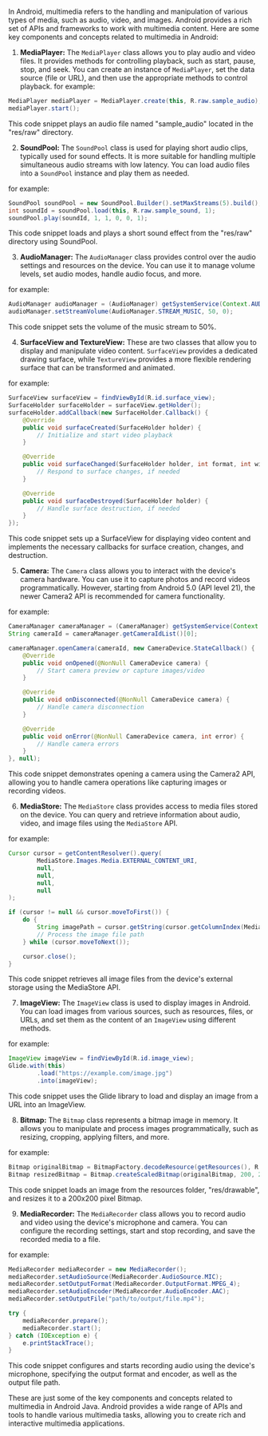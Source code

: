 In Android, multimedia refers to the handling and manipulation of various types of media, such as audio, video, and images. Android provides a rich set of APIs and frameworks to work with multimedia content. Here are some key components and concepts related to multimedia in Android:

1. **MediaPlayer:** The `MediaPlayer` class allows you to play audio and video files. It provides methods for controlling playback, such as start, pause, stop, and seek. You can create an instance of `MediaPlayer`, set the data source (file or URL), and then use the appropriate methods to control playback.
for example:
```java
MediaPlayer mediaPlayer = MediaPlayer.create(this, R.raw.sample_audio);
mediaPlayer.start();
```
This code snippet plays an audio file named "sample_audio" located in the "res/raw" directory.


2. **SoundPool:** The `SoundPool` class is used for playing short audio clips, typically used for sound effects. It is more suitable for handling multiple simultaneous audio streams with low latency. You can load audio files into a `SoundPool` instance and play them as needed.

for example:
```java
SoundPool soundPool = new SoundPool.Builder().setMaxStreams(5).build();
int soundId = soundPool.load(this, R.raw.sample_sound, 1);
soundPool.play(soundId, 1, 1, 0, 0, 1);
```
This code snippet loads and plays a short sound effect from the "res/raw" directory using SoundPool.



3. **AudioManager:** The `AudioManager` class provides control over the audio settings and resources on the device. You can use it to manage volume levels, set audio modes, handle audio focus, and more.

for example:
```java
AudioManager audioManager = (AudioManager) getSystemService(Context.AUDIO_SERVICE);
audioManager.setStreamVolume(AudioManager.STREAM_MUSIC, 50, 0);
```
This code snippet sets the volume of the music stream to 50%.


4. **SurfaceView and TextureView:** These are two classes that allow you to display and manipulate video content. `SurfaceView` provides a dedicated drawing surface, while `TextureView` provides a more flexible rendering surface that can be transformed and animated.

for example:
```java
SurfaceView surfaceView = findViewById(R.id.surface_view);
SurfaceHolder surfaceHolder = surfaceView.getHolder();
surfaceHolder.addCallback(new SurfaceHolder.Callback() {
    @Override
    public void surfaceCreated(SurfaceHolder holder) {
        // Initialize and start video playback
    }

    @Override
    public void surfaceChanged(SurfaceHolder holder, int format, int width, int height) {
        // Respond to surface changes, if needed
    }

    @Override
    public void surfaceDestroyed(SurfaceHolder holder) {
        // Handle surface destruction, if needed
    }
});
```
This code snippet sets up a SurfaceView for displaying video content and implements the necessary callbacks for surface creation, changes, and destruction.


5. **Camera:** The `Camera` class allows you to interact with the device's camera hardware. You can use it to capture photos and record videos programmatically. However, starting from Android 5.0 (API level 21), the newer Camera2 API is recommended for camera functionality.

for example:
```java
CameraManager cameraManager = (CameraManager) getSystemService(Context.CAMERA_SERVICE);
String cameraId = cameraManager.getCameraIdList()[0];

cameraManager.openCamera(cameraId, new CameraDevice.StateCallback() {
    @Override
    public void onOpened(@NonNull CameraDevice camera) {
        // Start camera preview or capture images/video
    }

    @Override
    public void onDisconnected(@NonNull CameraDevice camera) {
        // Handle camera disconnection
    }

    @Override
    public void onError(@NonNull CameraDevice camera, int error) {
        // Handle camera errors
    }
}, null);
```
This code snippet demonstrates opening a camera using the Camera2 API, allowing you to handle camera operations like capturing images or recording videos.

6. **MediaStore:** The `MediaStore` class provides access to media files stored on the device. You can query and retrieve information about audio, video, and image files using the `MediaStore` API.

for example:
```java
Cursor cursor = getContentResolver().query(
        MediaStore.Images.Media.EXTERNAL_CONTENT_URI,
        null,
        null,
        null,
        null
);

if (cursor != null && cursor.moveToFirst()) {
    do {
        String imagePath = cursor.getString(cursor.getColumnIndex(MediaStore.Images.Media.DATA));
        // Process the image file path
    } while (cursor.moveToNext());

    cursor.close();
}
```
This code snippet retrieves all image files from the device's external storage using the MediaStore API.


7. **ImageView:** The `ImageView` class is used to display images in Android. You can load images from various sources, such as resources, files, or URLs, and set them as the content of an `ImageView` using different methods.

for example:
```java
ImageView imageView = findViewById(R.id.image_view);
Glide.with(this)
        .load("https://example.com/image.jpg")
        .into(imageView);
```
This code snippet uses the Glide library to load and display an image from a URL into an ImageView.

8. **Bitmap:** The `Bitmap` class represents a bitmap image in memory. It allows you to manipulate and process images programmatically, such as resizing, cropping, applying filters, and more.

for example:
```java
Bitmap originalBitmap = BitmapFactory.decodeResource(getResources(), R.drawable.sample_image);
Bitmap resizedBitmap = Bitmap.createScaledBitmap(originalBitmap, 200, 200, false);
```
This code snippet loads an image from the resources folder, "res/drawable", and resizes it to a 200x200 pixel Bitmap.



9. **MediaRecorder:** The `MediaRecorder` class allows you to record audio and video using the device's microphone and camera. You can configure the recording settings, start and stop recording, and save the recorded media to a file.

for example:
```java
MediaRecorder mediaRecorder = new MediaRecorder();
mediaRecorder.setAudioSource(MediaRecorder.AudioSource.MIC);
mediaRecorder.setOutputFormat(MediaRecorder.OutputFormat.MPEG_4);
mediaRecorder.setAudioEncoder(MediaRecorder.AudioEncoder.AAC);
mediaRecorder.setOutputFile("path/to/output/file.mp4");

try {
    mediaRecorder.prepare();
    mediaRecorder.start();
} catch (IOException e) {
    e.printStackTrace();
}
```
This code snippet configures and starts recording audio using the device's microphone, specifying the output format and encoder, as well as the output file path.

These are just some of the key components and concepts related to multimedia in Android Java. Android provides a wide range of APIs and tools to handle various multimedia tasks, allowing you to create rich and interactive multimedia applications.